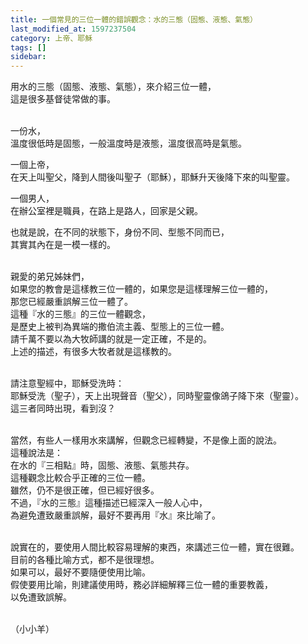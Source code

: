 ```yaml
---
title: 一個常見的三位一體的錯誤觀念：水的三態（固態、液態、氣態）
last_modified_at: 1597237504
category: 上帝、耶穌
tags: []
sidebar: 
---
```


<p>用水的三態（固態、液態、氣態），來介紹三位一體，<br/>
這是很多基督徒常做的事。</p>
<p><br/>
一份水，<br/>
溫度很低時是固態，一般溫度時是液態，溫度很高時是氣態。</p>
<p>一個上帝，<br/>
在天上叫聖父，降到人間後叫聖子（耶穌），耶穌升天後降下來的叫聖靈。</p>
<p>一個男人，<br/>
在辦公室裡是職員，在路上是路人，回家是父親。</p>
<p>也就是說，在不同的狀態下，身份不同、型態不同而已，<br/>
其實其內在是一模一樣的。</p>
<p><br/>
親愛的弟兄姊妹們，<br/>
如果您的教會是這樣教三位一體的，如果您是這樣理解三位一體的，<br/>
那您已經嚴重誤解三位一體了。<br/>
這種『水的三態』的三位一體觀念，<br/>
是歷史上被判為異端的撒伯流主義、型態上的三位一體。<br/>
請千萬不要以為大牧師講的就是一定正確，不是的。<br/>
上述的描述，有很多大牧者就是這樣教的。</p>
<p><br/>
請注意聖經中，耶穌受洗時：<br/>
耶穌受洗（聖子），天上出現聲音（聖父），同時聖靈像鴿子降下來（聖靈）。<br/>
這三者同時出現，看到沒？</p>
<p><br/>
當然，有些人一樣用水來講解，但觀念已經轉變，不是像上面的說法。<br/>
這種說法是：<br/>
在水的『三相點』時，固態、液態、氣態共存。<br/>
這種觀念比較合乎正確的三位一體。<br/>
雖然，仍不是很正確，但已經好很多。<br/>
不過，『水的三態』這種描述已經深入一般人心中，<br/>
為避免遭致嚴重誤解，最好不要再用『水』來比喻了。</p>
<p><br/>
說實在的，要使用人間比較容易理解的東西，來講述三位一體，實在很難。<br/>
目前的各種比喻方式，都不是很理想。<br/>
如果可以，最好不要隨便使用比喻。<br/>
假使要用比喻，則建議使用時，務必詳細解釋三位一體的重要教義，<br/>
以免遭致誤解。</p>
<p><br/>
（小小羊）</p>
